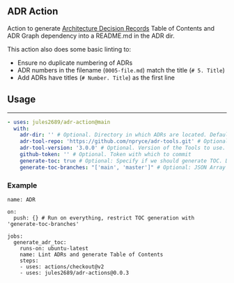 ADR Action
---

Action to generate [Architecture Decision Records](https://adr.github.io/) Table of Contents and ADR Graph dependency into a README.md in the ADR dir.

This action also does some basic linting to:
- Ensure no duplicate numbering of ADRs
- ADR numbers in the filename (`0005-file.md`) match the title (`# 5. Title`)
- Add ADRs have titles (`# Number. Title`) as the first line

## Usage
---

```yaml
- uses: jules2689/adr-action@main
  with:
    adr-dir: '' # Optional. Directory in which ADRs are located. Defaults to contents of .adr-dir
    adr-tool-repo: 'https://github.com/npryce/adr-tools.git' # Optional. ADR Tool Repo location 
    adr-tool-version: '3.0.0' # Optional. Version of the Tools to use.
    github-token: '' # Optional. Token with which to commit
    generate-toc: true # Optional: Specify if we should generate TOC. Defaults to true.
    generate-toc-branches: "['main', 'master']" # Optional: JSON Array of Branch names as a string. specify which branches we should generate TOC on. Defaults to main/master. 
```

### Example

```
name: ADR

on:
  push: {} # Run on everything, restrict TOC generation with 'generate-toc-branches'

jobs:
  generate_adr_toc:
    runs-on: ubuntu-latest
    name: Lint ADRs and generate Table of Contents
    steps:
    - uses: actions/checkout@v2
    - uses: jules2689/adr-actions@0.0.3
```
